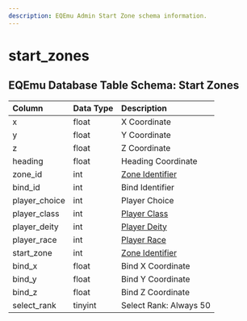 ```yaml
---
description: EQEmu Admin Start Zone schema information.
---
```


# start\_zones

## EQEmu Database Table Schema: Start Zones

| Column | Data Type | Description |
| :--- | :--- | :--- |
| x | float | X Coordinate |
| y | float | Y Coordinate |
| z | float | Z Coordinate |
| heading | float | Heading Coordinate |
| zone\_id | int | [Zone Identifier](https://eqemu.gitbook.io/server/categories/reference-lists/zones) |
| bind\_id | int | Bind Identifier |
| player\_choice | int | Player Choice |
| player\_class | int | [Player Class](https://eqemu.gitbook.io/server/categories/reference-lists/class-list) |
| player\_deity | int | [Player Deity](https://eqemu.gitbook.io/server/categories/reference-lists/deity-list) |
| player\_race | int | [Player Race](https://eqemu.gitbook.io/server/categories/reference-lists/race-list) |
| start\_zone | int | [Zone Identifier](https://eqemu.gitbook.io/server/categories/reference-lists/zones) |
| bind\_x | float | Bind X Coordinate |
| bind\_y | float | Bind Y Coordinate |
| bind\_z | float | Bind Z Coordinate |
| select\_rank | tinyint | Select Rank: Always 50 |

